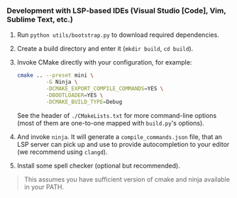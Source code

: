 ### Development with LSP-based IDEs (Visual Studio [Code], Vim, Sublime Text, etc.)

1. Run `python utils/bootstrap.py` to download required dependencies.
2. Create a build directory and enter it (`mkdir build`, `cd build`).
3. Invoke CMake directly with your configuration, for example:

    ```bash
    cmake .. --preset mini \
             -G Ninja \
             -DCMAKE_EXPORT_COMPILE_COMMANDS=YES \
             -DBOOTLOADER=YES \
             -DCMAKE_BUILD_TYPE=Debug
    ```

    See the header of `./CMakeLists.txt` for more command-line options (most of them are one-to-one mapped with `build.py`'s options).
4. And invoke `ninja`. It will generate a `compile_commands.json` file, that an LSP server can pick up and use to provide autocompletion to your editor (we recommend using `clangd`).
5. Install some spell checker (optional but recommended).

> This assumes you have sufficient version of cmake and ninja available in your PATH.
